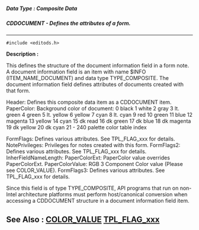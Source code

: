 ##### Data Type : Composite Data
##### CDDOCUMENT - Defines the attributes of a form.
---
```
#include <editods.h>
```
**Description :**

This defines the structure of the document information field in a form note. A 
document information field is an item with name $INFO (ITEM_NAME_DOCUMENT) and 
data type TYPE_COMPOSITE. The document information field defines attributes of 
documents created with that form.

Header: Defines this composite data item as a CDDOCUMENT item.
PaperColor: Background color of document:
	0 black
	1 white
	2 gray
	3 lt. green
	4 green
	5 lt. yellow
	6 yellow
	7 cyan
	8 lt. cyan
	9 red
	10 green
	11 blue
	12 magenta
	13 yellow
	14 cyan
	15 dk read
	16 dk green
	17  dk blue 
	18  dk magenta
	19 dk yellow
	20 dk cyan
	21 - 240 palette color table index

FormFlags: Defines various attributes.  See TPL_FLAG_xxx for details.
NotePrivileges: Privileges for notes created with this form.
FormFlags2: Defines various attributes.  See TPL_FLAG_xxx for details.
InherFieldNameLength:
PaperColorExt: PaperColor value overrides PaperColorExt. 
PaperColorValue: RGB 3 Component Color value (Please see COLOR_VALUE).
FormFlags3: Defines various attributes.  See TPL_FLAG_xxx for details.

Since this field is of type TYPE_COMPOSITE, API programs that run on non-Intel 
architecture platforms must perform host/canonical conversion when accessing a 
CDDOCUMENT structure in a document information field item.

**See Also :**
[COLOR_VALUE](/reference/Data/COLOR_VALUE)
[TPL_FLAG_xxx](/reference/Symb/TPL_FLAG_xxx)
---
